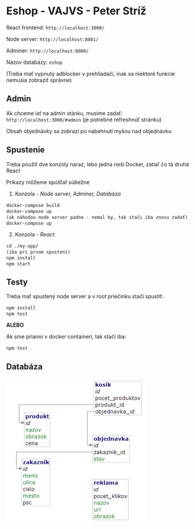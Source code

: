 # Eshop - VAJVS - Peter Stríž

React frontend: ```http://localhost:3000/```

Node server:  ```http://localhost:8081/```

Adminer: ```http://localhost:8080/```

Názov databázy: ```eshop```

(Treba mať vypnutý adblocker v prehliadači, inak sa niektoré funkcie nemusia zobraziť správne)

## Admin

Ak chceme ísť na admin stánku, musíme zadať: ```http://localhost:3000/#admin``` (je potrebné refreshnúť stránku)

Obsah objednávky sa zobrazí po nabehnutí myšou nad objednávku

## Spustenie

Treba použiť dve konzoly naraz, lebo jedna rieši Docker, zatiaľ čo tá druhá React

Príkazy môžeme spúšťať súbežne

1. Konzola - *Node server, Adminer, Databáza*
```
docker-compose build
docker-compose up
(ak náhodou node server padne - nemal by, tak stači iba znovu zadať)
docker-compose up 
```
2. Konzola - *React*
```
cd ./my-app/
(iba pri prvom spustení)
npm install
npm start
```

## Testy

Treba mať spustený node server a v root priečinku stačí spustiť:

```
npm install 
npm test
```

**ALEBO**

Ak sme priamo v docker containeri, tak stačí iba:
```
npm test
```


## Databáza

![Obrazok schemy](dokumentacia/schema.png)
